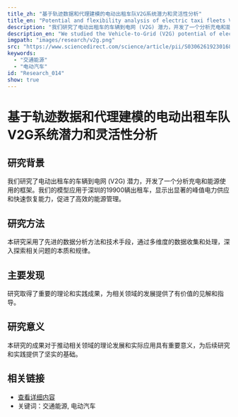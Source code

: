 ```yaml
---
title_zh: "基于轨迹数据和代理建模的电动出租车队V2G系统潜力和灵活性分析"
title_en: "Potential and flexibility analysis of electric taxi fleets V2G system based on trajectory data and agent-based modeling"
description: "我们研究了电动出租车的车辆到电网 (V2G) 潜力，开发了一个分析充电和能源使用的框架。我们的模型应用于深圳的19900辆出租车，显示出显著的峰值电力供应和快速恢复能力，促进了高效的能源管理。"
description_en: "We studied the Vehicle-to-Grid (V2G) potential of electric taxis, developing a framework to analyze charging and energy use. Our model, applied to 19,900 taxis in Shenzhen, shows significant peak power supply and quick recovery, promoting efficient energy management."
imgpath: "images/research/v2g.png"
src: "https://www.sciencedirect.com/science/article/pii/S0306261923016872"
keywords:
  - "交通能源"
  - "电动汽车"
id: "Research_014"
show: true
---
```


# 基于轨迹数据和代理建模的电动出租车队V2G系统潜力和灵活性分析
## 研究背景

我们研究了电动出租车的车辆到电网 (V2G) 潜力，开发了一个分析充电和能源使用的框架。我们的模型应用于深圳的19900辆出租车，显示出显著的峰值电力供应和快速恢复能力，促进了高效的能源管理。

## 研究方法

本研究采用了先进的数据分析方法和技术手段，通过多维度的数据收集和处理，深入探索相关问题的本质和规律。

## 主要发现

研究取得了重要的理论和实践成果，为相关领域的发展提供了有价值的见解和指导。

## 研究意义

本研究的成果对于推动相关领域的理论发展和实际应用具有重要意义，为后续研究和实践提供了坚实的基础。

## 相关链接

- [查看详细内容](https://www.sciencedirect.com/science/article/pii/S0306261923016872)
- 关键词：交通能源, 电动汽车
